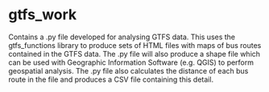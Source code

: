 # gtfs_work

Contains a .py file developed for analysing GTFS data. This uses the gtfs_functions library to produce sets of HTML files with maps of bus routes contained in the GTFS data.
The .py file will also produce a shape file which can be used with Geographic Information Software (e.g. QGIS) to perform geospatial analysis.
The .py file also calculates the distance of each bus route in the file and produces a CSV file containing this detail.

